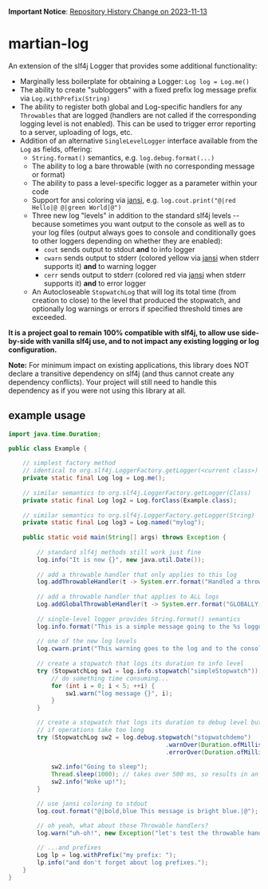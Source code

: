**Important Notice**: [Repository History Change on 2023-11-13](./NOTICES.md#repository-history-change---2023-11-13)
# martian-log

An extension of the slf4j Logger that provides some additional functionality:

  * Marginally less boilerplate for obtaining a Logger:  `Log log = Log.me()`
  * The ability to create "subloggers" with a fixed prefix log message prefix via `Log.withPrefix(String)`
  * The ability to register both global and Log-specific handlers for any `Throwables` that are logged (handlers are not called if the corresponding logging level is not enabled).  This can be used to trigger error reporting to a server, uploading of logs, etc.
  * Addition of an alternative `SingleLevelLogger` interface available from the `Log` as fields, offering:
    * `String.format()` semantics, e.g. `log.debug.format(...)`
    * The ability to log a bare throwable (with no corresponding message or format)
    * The ability to pass a level-specific logger as a parameter within your code
    * Support for ansi coloring via [jansi](http://fusesource.github.io/jansi/), e.g. `log.cout.print("@|red Hello|@ @|green World|@")`
    * Three new log "levels" in addition to the standard slf4j levels -- because sometimes you want output to the console as well as to your log files (output always goes to console and conditionally goes to other loggers depending on whether they are enabled):
      * `cout` sends output to stdout **and** to info logger
      * `cwarn` sends output to stderr (colored yellow via [jansi](http://fusesource.github.io/jansi/) when stderr supports it) **and** to warning logger
      * `cerr` sends output to stderr (colored red via [jansi](http://fusesource.github.io/jansi/) when stderr supports it) **and** to error logger
    * An Autocloseable `StopwatchLog` that will log its total time (from creation to close) to the level that produced the stopwatch, and optionally log warnings or errors if specified threshold times are exceeded.
      
**It is a project goal to remain 100% compatible with slf4j, to allow use side-by-side with vanilla slf4j use, and to not impact any existing logging or log configuration.**

**Note:** For minimum impact on existing applications, this library does NOT declare a transitive dependency on slf4j (and thus cannot create any dependency conflicts).  Your project will still need to handle this dependency as if you were not using this library at all.

example usage
-------------

```java
import java.time.Duration;

public class Example {
    
    // simplest factory method
    // identical to org.slf4j.LoggerFactory.getLogger(<current class>)
    private static final Log log = Log.me();
    
    // similar semantics to org.slf4j.LoggerFactory.getLogger(Class)
    private static final Log log2 = Log.forClass(Example.class);
    
    // similar semantics to org.slf4j.LoggerFactory.getLogger(String)
    private static final Log log3 = Log.named("mylog");
    
    public static void main(String[] args) throws Exception {
        
        // standard slf4j methods still work just fine        
        log.info("It is now {}", new java.util.Date());
        
        // add a throwable handler that only applies to this log
        log.addThrowableHandler(t -> System.err.format("Handled a throwable: %s%n", t.getMessage()));
        
        // add a throwable handler that applies to ALL logs
        Log.addGlobalThrowableHandler(t -> System.err.format("GLOBALLY handled a throwable: %s%n", t.getMessage()));
        
        // single-level logger provides String.format() semantics
        log.info.format("This is a simple message going to the %s logger.", "info");
        
        // one of the new log levels
        log.cwarn.print("This warning goes to the log and to the console with coloring");
        
        // create a stopwatch that logs its duration to info level
        try (StopwatchLog sw1 = log.info.stopwatch("simpleStopwatch")) {
            // do something time consuming...
            for (int i = 0; i < 5; ++i) {
                sw1.warn("log message {}", i);
            }
        }

        // create a stopwatch that logs its duration to debug level but will auto-warn or auto-error
        // if operations take too long
        try (StopwatchLog sw2 = log.debug.stopwatch("stopwatchdemo")
                                            .warnOver(Duration.ofMillis(250))
                                            .errorOver(Duration.ofMillis(500))) {
            
            sw2.info("Going to sleep");
            Thread.sleep(1000); // takes over 500 ms, so results in an error log
            sw2.info("Woke up!");
        }

        // use jansi coloring to stdout
        log.cout.format("@|bold,blue This message is bright blue.|@");

        // oh yeah, what about those Throwable handlers?
        log.warn("uh-oh!", new Exception("let's test the throwable handlers"));
        
        // ...and prefixes
        Log lp = log.withPrefix("my prefix: ");
        lp.info("and don't forget about log prefixes.");
    }
}
```
